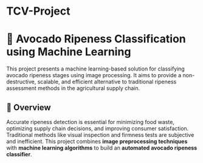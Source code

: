 # TCV-Project
# 🥑 Avocado Ripeness Classification using Machine Learning

This project presents a machine learning-based solution for classifying avocado ripeness stages using image processing. It aims to provide a non-destructive, scalable, and efficient alternative to traditional ripeness assessment methods in the agricultural supply chain.

## 📌 Overview

Accurate ripeness detection is essential for minimizing food waste, optimizing supply chain decisions, and improving consumer satisfaction. Traditional methods like visual inspection and firmness tests are subjective and inefficient. This project combines **image preprocessing techniques** with **machine learning algorithms** to build an **automated avocado ripeness classifier**.
